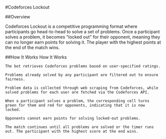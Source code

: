 #Codeforces Lockout

##Overview

Codeforces Lockout is a competitive programming format where participants go head-to-head to solve a set of problems. Once a participant solves a problem, it becomes "locked out" for their opponent, meaning they can no longer earn points for solving it. The player with the highest points at the end of the match wins.

##How It Works
How It Works

    The bot retrieves Codeforces problems based on user-specified ratings.

    Problems already solved by any participant are filtered out to ensure fairness.

    Problem data is collected through web scraping from Codeforces, while solved problems for each user are fetched via the Codeforces API.

    When a participant solves a problem, the corresponding cell turns green for them and red for opponents, indicating that it is now locked.

    Opponents cannot earn points for solving locked-out problems.

    The match continues until all problems are solved or the timer runs out. The participant with the highest score at the end wins.
